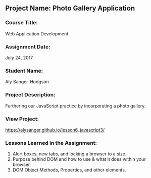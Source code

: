 ## Project Name:  Photo Gallery Application

### Course Title:
Web Application Development

### Assignment Date:  
July 24, 2017

### Student Name:  
Aly Sanger-Hodgson

### Project Description:
Furthering our JavaScript practice by incorporating a photo gallery.

### View Project:
https://alysanger.github.io/lesson6_javascript3/

### Lessons Learned in the Assignment:
1. Alert boxes, new tabs, and locking a browser to a size.
2. Purpose behind DOM and how to use & what it does within your browser.
3. DOM Object Methods, Properties, and other elements.
